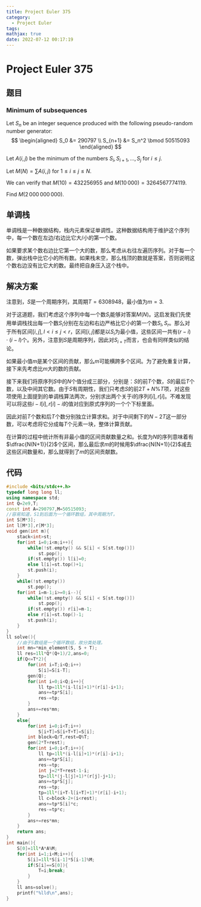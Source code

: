 ```yaml
---
title: Project Euler 375
category:
  - Project Euler
tags:
mathjax: true
date: 2022-07-12 00:17:19
---
```


<escape><!-- more --></escape>

# Project Euler 375

## 题目

### Minimum of subsequences

Let $S_n$ be an integer sequence produced with the following pseudo-random number generator:
$$
\begin{aligned}
S_0  &= 290797 \\
S_{n+1}  &= S_n^2 \bmod 50515093
\end{aligned}
$$

Let $A(i, j)$ be the minimum of the numbers $S_i, S_{i+1}, \ldots, S_j$ for $i\le j$.

Let $M(N) = \sum A(i, j)$ for $1 \le i \le j \le N$.

We can verify that $M(10) = 432256955$ and $M(10\,000) = 3264567774119$.

Find $M(2\,000\,000\,000)$.

## 单调栈

单调栈是一种数据结构，栈内元素保证单调性。这种数据结构用于维护这个序列中，每一个数在左边/右边比它大/小的第一个数。

如果要求某个数右边比它第一个大的数，那么考虑从右往左遍历序列。对于每一个数，弹出栈中比它小的所有数。如果栈未空，那么栈顶的数就是答案，否则说明这个数右边没有比它大的数。最终把自身压入这个栈中。

## 解决方案

注意到，$S$是一个周期序列，其周期$T=6308948$，最小值为$m=3$.

对于这道题，我们考虑这个序列中每一个数$S_i$能够对答案$M(N)$。这启发我们先使用单调栈找出每一个数$S_i$分别在左边和右边严格比它小的第一个数$S_l,S_r$。那么对于所有区间$[i,j],l < i\le j< r$，区间$[i,j]$都是以$S_i$为最小值，这些区间一共有$(r-i)\cdot (i-l)$个。另外，注意到$S$是周期序列，因此对$S_{i+T}$而言，也会有同样类似的结论。

如果最小值$m$是某个区间的贡献，那么$m$可能横跨多个区间。为了避免重复计算，接下来先考虑比$m$大的数的贡献。

接下来我们将原序列$S$中的$N$个值分成三部分，分别是：$S$的前$T$个数，$S$的最后$T$个数，以及中间其它数。由于$S$有周期性，我们只考虑$S$的前$2T+N\%T$项，对这些项使用上面提到的单调栈算法两次，分别求出两个关于$i$的序列$l[i],r[i]$。不难发现可以将这些$i-l[i],r[i]-i$的值对应到原式序列的一个个下标里面。

因此对前$T$个数和后$T$个数分别独立计算求和。对于中间剩下的$N-2T$这一部分数，可以考虑将它分成每$T$个元素一块，整体计算贡献。

在计算的过程中统计所有非最小值的区间贡献数量之和。长度为$N$的序列意味着有$\dfrac{N(N+1)}{2}$个区间，那么最后求$m$的时候用$\dfrac{N(N+1)}{2}$减去这些区间数量和，那么就得到了$m$的区间贡献数。

## 代码

```C++
#include <bits/stdc++.h>
typedef long long ll;
using namespace std;
int Q=2e9,T;
const int A=290797,M=50515093;
//容易知道，S1到后面为一个循环数组，其中周期为T。
int S[M*3];
int l[M*3],r[M*3];
void gen(int m){
    stack<int>st;
    for(int i=0;i<m;i++){
        while(!st.empty() && S[i] < S[st.top()])
            st.pop();
        if(st.empty()) l[i]=0;
        else l[i]=st.top()+1;
        st.push(i);
    }
    while(!st.empty())
        st.pop();
    for(int i=m-1;i>=0;i--){
        while(!st.empty() && S[i] < S[st.top()])
            st.pop();
        if(st.empty()) r[i]=m-1;
        else r[i]=st.top()-1;
        st.push(i);
    }
}
ll solve(){
    //由于S数组是一个循环数组，故分类处理。
    int mn=*min_element(S, S + T);
    ll res=1ll*Q*(Q+1)/2,ans=0;
    if(Q<=T*2){
        for(int i=T;i<Q;i++)
            S[i]=S[i-T];
        gen(Q);
        for(int i=0;i<Q;i++){
            ll tp=1ll*(i-l[i]+1)*(r[i]-i+1);
            ans+=tp*S[i];
            res-=tp;
        }
        ans+=res*mn;
    }
    else{
        for(int i=0;i<T;i++)
            S[i+T]=S[i+T+T]=S[i];
        int block=Q/T,rest=Q%T;
        gen(2*T+rest);
        for(int i=0;i<T;i++){
            ll tp=1ll*(i-l[i]+1)*(r[i]-i+1);
            ans+=tp*S[i];
            res-=tp;
            int j=2*T+rest-1-i;
            tp=1ll*(j-l[j]+1)*(r[j]-j+1);
            ans+=tp*S[j];
            res-=tp;
            tp=1ll*(i+T-l[i+T]+1)*(r[i]-i+1);
            ll c=block-2+(i<rest);
            ans+=tp*S[i]*c;
            res-=tp*c;
        }
        ans+=res*mn;
    }
    return ans;
}
int main(){
    S[0]=1ll*A*A%M;
    for(int i=1;i<M;i++){
        S[i]=1ll*S[i-1]*S[i-1]%M;
        if(S[i]==S[0]){
            T=i;break;
        }
    }
    ll ans=solve();
    printf("%lld\n",ans);
}
```
